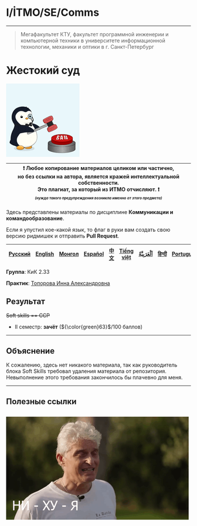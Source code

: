 # I/İTMO/SE/Comms

---
> Мегафакультет КТУ, факультет программной инженерии и компьютерной техники в университете информационной технологии, механики и оптики в г. Санкт-Петербург

# Жестокий суд
![ban](/img/gifs/200w.gif)

| :exclamation: <b>Любое копирование материалов целиком или частично,<br>но без ссылки на автора, является кражей интеллектуальной собственности.<br>Это плагиат, за который из ИТМО отчисляют.</b> :exclamation:<br><sub><sup><i>(нужда такого предупреждения возникла именно от этого предмета)</sup></sub></b> |
|-----------------------------------------------------------------------------------------------------------------------------------------------------------------------------------------------------------------------------------------------------------------------------------------------------------------|

Здесь представлены материалы по дисциплине **Коммуникации и командообразование**.

Если я упустил кое-какой язык, то флаг в руки вам создать свою версию ридмишек и отправить **Pull Request**.

| [<strong>Русский</strong>](https://github.com/XVIIStarPlatinum/itmo/blob/master/Software%20Engineering/README.md) | [<strong>English</strong>](https://github.com/XVIIStarPlatinum/itmo/blob/master/Software%20Engineering/Communications%20%26%20Teambuilding/.docs/README_EN.md) | [<strong>Монгол</strong>](https://github.com/XVIIStarPlatinum/itmo/blob/master/Software%20Engineering/Communications%20%26%20Teambuilding/.docs/README_MN.md) | [<strong>Español</strong>](https://github.com/XVIIStarPlatinum/itmo/blob/master/Software%20Engineering/Communications%20%26%20Teambuilding/.docs/README_ES.md) | [<strong>中文</strong>](https://github.com/XVIIStarPlatinum/itmo/blob/master/Software%20Engineering/Communications%20%26%20Teambuilding/.docs/README_CN.md) | [<strong>Tiếng việt</strong>](https://github.com/XVIIStarPlatinum/itmo/blob/master/Software%20Engineering/Communications%20%26%20Teambuilding/.docs/README_VN.md) | [<strong><p dir="rtl" lang="ar">اَلْعَرَبِيَّةُ</p></strong>](https://github.com/XVIIStarPlatinum/itmo/blob/master/Software%20Engineering/Communications%20%26%20Teambuilding/.docs/README_AR.md) | [<strong>हिन्दी</strong>](https://github.com/XVIIStarPlatinum/itmo/blob/master/Software%20Engineering/Communications%20%26%20Teambuilding/.docs/README_IN.md) | [<strong>Português</strong>](https://github.com/XVIIStarPlatinum/itmo/blob/master/Software%20Engineering/Communications%20%26%20Teambuilding/.docs/README_PT.md) |
|-------------------------------------------------------------------------------------------------------------------|----------------------------------------------------------------------------------------------------------------------------------------------------------------|---------------------------------------------------------------------------------------------------------------------------------------------------------------|----------------------------------------------------------------------------------------------------------------------------------------------------------------|-----------------------------------------------------------------------------------------------------------------------------------------------------------|-------------------------------------------------------------------------------------------------------------------------------------------------------------------|---------------------------------------------------------------------------------------------------------------------------------------------------------------------------------------------------|---------------------------------------------------------------------------------------------------------------------------------------------------------------|------------------------------------------------------------------------------------------------------------------------------------------------------------------|

**Группа**: КиК 2.33

**Практик**: [Топорова Инна Александровна](https://my.itmo.ru/persons/279132)

## Результат
<s>Soft skills == CCP</s>
- II семестр: **зачёт** (${\color{green}63}$/100 баллов)
---
## Объяснение

К сожалению, здесь нет никакого материала, так как руководитель блока Soft Skills требовал удаления материала от репозитория. Невыполнение этого требования закончилось бы плачевно для меня.

---

## Полезные ссылки <a name="links"></a> 
![tinkov](/img/gifs/oleg-tinkov.gif)
---
